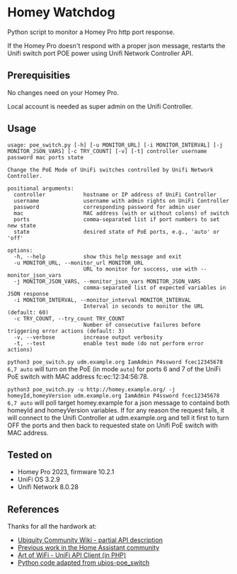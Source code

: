 # Homey Watchdog

Python script to monitor a Homey Pro http port response.

If the Homey Pro doesn't respond with a proper json message, restarts the Unifi switch port POE power using Unifi Network Controller API.

## Prerequisities

No changes need on your Homey Pro.

Local account is needed as super admin on the Unifi Controller.

## Usage

```
usage: poe_switch.py [-h] [-u MONITOR_URL] [-i MONITOR_INTERVAL] [-j MONITOR_JSON_VARS] [-c TRY_COUNT] [-v] [-t] controller username password mac ports state

Change the PoE Mode of UniFi switches controlled by Unifi Network Controller.

positional arguments:
  controller            hostname or IP address of UniFi Controller
  username              username with admin rights on UniFi Controller
  password              corresponding password for admin user
  mac                   MAC address (with or without colons) of switch
  ports                 comma-separated list if port numbers to set new state
  state                 desired state of PoE ports, e.g., 'auto' or 'off'

options:
  -h, --help            show this help message and exit
  -u MONITOR_URL, --monitor_url MONITOR_URL
                        URL to monitor for success, use with --monitor_json_vars
  -j MONITOR_JSON_VARS, --monitor_json_vars MONITOR_JSON_VARS
                        comma-separated list of expected variables in JSON response
  -i MONITOR_INTERVAL, --monitor_interval MONITOR_INTERVAL
                        Interval in seconds to monitor the URL (default: 60)
  -c TRY_COUNT, --try_count TRY_COUNT
                        Number of consecutive failures before triggering error actions (default: 3)
  -v, --verbose         increase output verbosity
  -t, --test            enable test mode (do not perform error actions)
```

`python3 poe_switch.py udm.example.org IamAdmin P4ssword fcec12345678 6,7 auto` will turn on the PoE (in mode `auto`) for ports 6 and 7 of the UniFi PoE switch with MAC address fc:ec:12:34:56:78.

`python3 poe_switch.py -u http://homey.example.org/ -j homeyId,homeyVersion udm.example.org IamAdmin P4ssword fcec12345678 6,7 auto` will poll target homey.example for a json message to containd both homeyId and homeyVersion variables. If for any reason the request fails, it will connect to the Unifi Controller at udm.example.org and tell it first to turn OFF the ports and then back to requested state on Unifi PoE switch with MAC address.

## Tested on

* Homey Pro 2023, firmware 10.2.1
* UniFi OS 3.2.9
* Unifi Network 8.0.28

## References

Thanks for all the hardwork at:

* [Ubiquity Community Wiki - partial API description](https://ubntwiki.com/products/software/unifi-controller/api)
* [Previous work in the Home Assistant community](https://community.home-assistant.io/t/unifi-allow-poe-switching-of-connected-unifi-devices/230358)
* [Art of WiFi - UniFi API Client (in PHP)](https://github.com/Art-of-WiFi/UniFi-API-client)
* [Python code adapted from ubios-poe_switch](https://github.com/alxwolf/ubios-poe_switch)
